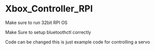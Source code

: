 # Xbox_Controller_RPI

Make sure to run 32bit RPI OS

Make Sure to setup bluetoothctl correctly

Code can be changed this is just example code for controlling a servo
